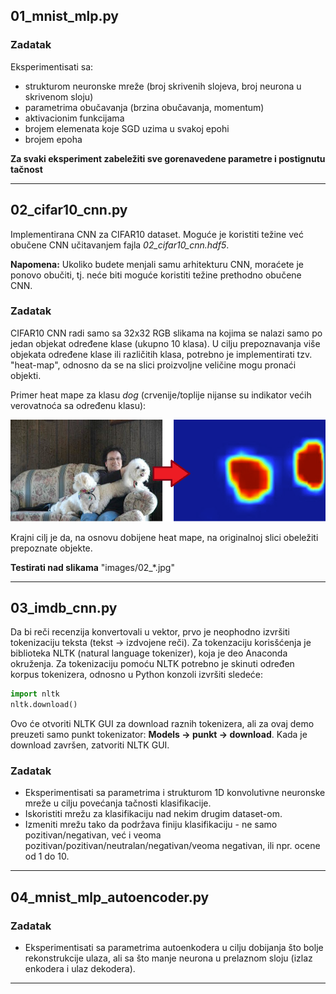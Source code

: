 ## 01_mnist_mlp.py

### Zadatak

Eksperimentisati sa:

* strukturom neuronske mreže (broj skrivenih slojeva, broj neurona u skrivenom sloju)
* parametrima obučavanja (brzina obučavanja, momentum)
* aktivacionim funkcijama
* brojem elemenata koje SGD uzima u svakoj epohi
* brojem epoha

**Za svaki eksperiment zabeležiti sve gorenavedene parametre i postignutu tačnost**

------

## 02_cifar10_cnn.py

Implementirana CNN za CIFAR10 dataset. Moguće je koristiti težine već obučene CNN učitavanjem fajla *02_cifar10_cnn.hdf5*.

**Napomena:** Ukoliko budete menjali samu arhitekturu CNN, moraćete je ponovo obučiti, tj. neće biti moguće koristiti težine prethodno obučene CNN.

### Zadatak

CIFAR10 CNN radi samo sa 32x32 RGB slikama na kojima se nalazi samo po jedan objekat određene klase (ukupno 10 klasa).
U cilju prepoznavanja više objekata određene klase ili različitih klasa, potrebno je implementirati tzv. "heat-map", odnosno
da se na slici proizvoljne veličine mogu pronaći objekti.

Primer heat mape za klasu *dog* (crvenije/toplije nijanse su indikator većih verovatnoća sa određenu klasu):

<img src="images/heatmap.png" >

Krajni cilj je da, na osnovu dobijene heat mape, na originalnoj slici obeležiti prepoznate objekte.

**Testirati nad slikama** "images/02_\*.jpg"

------

## 03_imdb_cnn.py

Da bi reči recenzija konvertovali u vektor, prvo je neophodno izvršiti tokenizaciju teksta (tekst -> izdvojene reči). Za tokenzaciju korisšćenja je biblioteka NLTK (natural language tokenizer), koja je deo Anaconda okruženja. Za tokenizaciju pomoću NLTK potrebno je skinuti određen korpus tokenizera, odnosno u Python konzoli izvršiti sledeće:

```python
import nltk
nltk.download()
```

Ovo će otvoriti NLTK GUI za download raznih tokenizera, ali za ovaj demo preuzeti samo punkt tokenizator: **Models -> punkt -> download**. Kada je download završen, zatvoriti NLTK GUI.

### Zadatak

* Eksperimentisati sa parametrima i strukturom 1D konvolutivne neuronske mreže u cilju povećanja tačnosti klasifikacije.
* Iskoristiti mrežu za klasifikaciju nad nekim drugim dataset-om.
* Izmeniti mrežu tako da podržava finiju klasifikaciju - ne samo pozitivan/negativan, već i veoma pozitivan/pozitivan/neutralan/negativan/veoma negativan, ili npr. ocene od 1 do 10.

------

## 04_mnist_mlp_autoencoder.py

### Zadatak

* Eksperimentisati sa parametrima autoenkodera u cilju dobijanja što bolje rekonstrukcije ulaza, ali sa što manje neurona u prelaznom sloju (izlaz enkodera i ulaz dekodera).

------
